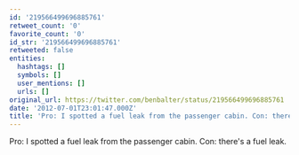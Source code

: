 ```yaml
---
id: '219566499696885761'
retweet_count: '0'
favorite_count: '0'
id_str: '219566499696885761'
retweeted: false
entities:
  hashtags: []
  symbols: []
  user_mentions: []
  urls: []
original_url: https://twitter.com/benbalter/status/219566499696885761
date: '2012-07-01T23:01:47.000Z'
title: 'Pro: I spotted a fuel leak from the passenger cabin. Con: there''s a fuel leak.'
---
```


Pro: I spotted a fuel leak from the passenger cabin. Con: there's a fuel leak.